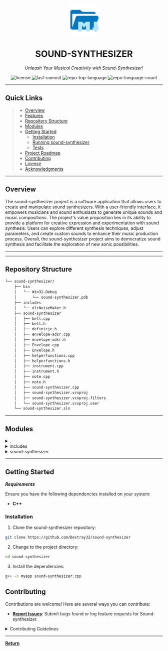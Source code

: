 <p align="center">
  <img src="https://raw.githubusercontent.com/PKief/vscode-material-icon-theme/ec559a9f6bfd399b82bb44393651661b08aaf7ba/icons/folder-markdown-open.svg" width="100" />
</p>
<p align="center">
    <h1 align="center">SOUND-SYNTHESIZER</h1>
</p>
<p align="center">
    <em>Unleash Your Musical Creativity with Sound-Synthesizer!</em>
</p>
<p align="center">
	<img src="https://img.shields.io/github/license/Destray32/sound-synthesizer?style=default&color=0080ff" alt="license">
	<img src="https://img.shields.io/github/last-commit/Destray32/sound-synthesizer?style=default&color=0080ff" alt="last-commit">
	<img src="https://img.shields.io/github/languages/top/Destray32/sound-synthesizer?style=default&color=0080ff" alt="repo-top-language">
	<img src="https://img.shields.io/github/languages/count/Destray32/sound-synthesizer?style=default&color=0080ff" alt="repo-language-count">
<p>
<p align="center">
	<!-- default option, no dependency badges. -->
</p>
<hr>

##  Quick Links

> - [ Overview](#-overview)
> - [ Features](#-features)
> - [ Repository Structure](#-repository-structure)
> - [ Modules](#-modules)
> - [ Getting Started](#-getting-started)
>   - [ Installation](#-installation)
>   - [ Running sound-synthesizer](#-running-sound-synthesizer)
>   - [ Tests](#-tests)
> - [ Project Roadmap](#-project-roadmap)
> - [ Contributing](#-contributing)
> - [ License](#-license)
> - [ Acknowledgments](#-acknowledgments)

---

##  Overview

The sound-synthesizer project is a software application that allows users to create and manipulate sound synthesizers. With a user-friendly interface, it empowers musicians and sound enthusiasts to generate unique sounds and music compositions. The project's value proposition lies in its ability to provide a platform for creative expression and experimentation with sound synthesis. Users can explore different synthesis techniques, adjust parameters, and create custom sounds to enhance their music production process. Overall, the sound-synthesizer project aims to democratize sound synthesis and facilitate the exploration of new sonic possibilities.

---


---

##  Repository Structure

```sh
└── sound-synthesizer/
    ├── bin
    │   └── Win32-Debug
    │       └── sound-synthesizer.pdb
    ├── includes
    │   └── olcNoiseMaker.h
    ├── sound-synthesizer
    │   ├── bell.cpp
    │   ├── bell.h
    │   ├── definicje.h
    │   ├── envelope-adsr.cpp
    │   ├── envelope-adsr.h
    │   ├── Envelope.cpp
    │   ├── Envelope.h
    │   ├── helperfunctions.cpp
    │   ├── helperfunctions.h
    │   ├── instrument.cpp
    │   ├── instrument.h
    │   ├── note.cpp
    │   ├── note.h
    │   ├── sound-synthesizer.cpp
    │   ├── sound-synthesizer.vcxproj
    │   ├── sound-synthesizer.vcxproj.filters
    │   └── sound-synthesizer.vcxproj.user
    └── sound-synthesizer.sln
```

---

##  Modules

<details closed><summary>.</summary>

| File                                                                                                      | Summary                                                                                                                                                                                                                                                                                                                                                                                                                            |
| ---                                                                                                       | ---                                                                                                                                                                                                                                                                                                                                                                                                                                |
                                                                                                                                |
| [sound-synthesizer.sln](https://github.com/Destray32/sound-synthesizer/blob/master/sound-synthesizer.sln) | The code snippet is located in the sound-synthesizer directory of the parent repository. It is part of a Visual Studio solution and implements a sound synthesizer. The code includes various classes and files related to sound generation and instrument handling, such as note, instrument, envelope, and helper functions. The purpose of this code is to provide the main functionality of the sound synthesizer application. |

</details>

<details closed><summary>includes</summary>

| File                                                                                                   | Summary                                                                                                                                                                                                                                                                                                                                                                                                                     |
| ---                                                                                                    | ---                                                                                                                                                                                                                                                                                                                                                                                                                         |
| [olcNoiseMaker.h](https://github.com/Destray32/sound-synthesizer/blob/master/includes\olcNoiseMaker.h) | This code snippet represents a class called `olcNoiseMaker` that provides functionality for creating and playing audio waveforms. It allows users to generate waveforms, specify audio output device, sample rate, number of channels, and more. It handles communication with the sound card to play the generated audio. The snippet also includes helper functions for clipping and enumerating available audio devices. |

</details>

<details closed><summary>sound-synthesizer</summary>

| File                                                                                                                                                | Summary                                                                                                                                                                                                                                                                                                                                                                                                                                                                                                                                                                                                                                                                                                                                                                       |
| ---                                                                                                                                                 | ---                                                                                                                                                                                                                                                                                                                                                                                                                                                                                                                                                                                                                                                                                                                                                                           |
| [bell.h](https://github.com/Destray32/sound-synthesizer/blob/master/sound-synthesizer\bell.h)                                                       | The code in `bell.h` is a part of the `sound-synthesizer` repository. It defines a Bell instrument that generates sound based on time and note input. This code contributes to the architecture of the sound synthesizer by implementing a specific instrument type.                                                                                                                                                                                                                                                                                                                                                                                                                                                                                                          |
| [definicje.h](https://github.com/Destray32/sound-synthesizer/blob/master/sound-synthesizer\definicje.h)                                             | The code snippet in the file `definicje.h` defines constants for different types of waveforms and a data type for frequency. It has a crucial role in the parent repository's architecture by providing easy access to waveform types and ensuring consistency in frequency calculations.                                                                                                                                                                                                                                                                                                                                                                                                                                                                                     |
| [envelope-adsr.cpp](https://github.com/Destray32/sound-synthesizer/blob/master/sound-synthesizer\envelope-adsr.cpp)                                 | The code snippet in envelope-adsr.cpp is responsible for implementing the ADSR envelope functionality in the sound synthesizer. It calculates the amplitude of a note based on its attack, decay, sustain, and release times. This code is an essential component of the overall architecture of the sound synthesizer repository.                                                                                                                                                                                                                                                                                                                                                                                                                                            |
| [envelope-adsr.h](https://github.com/Destray32/sound-synthesizer/blob/master/sound-synthesizer\envelope-adsr.h)                                     | This code snippet is a header file for an ADSR envelope implementation in the sound-synthesizer repository. It defines a struct that represents an ADSR envelope, with properties such as attack time, decay time, release time, and sustain amplitude. The struct also includes a function to calculate the amplitude of the envelope at a given time. This code contributes to the sound synthesis functionality of the parent repository by providing a way to control the envelope shape of synthesized sounds.                                                                                                                                                                                                                                                           |
| [Envelope.cpp](https://github.com/Destray32/sound-synthesizer/blob/master/sound-synthesizer\Envelope.cpp)                                           | The code in `Envelope.cpp` is an implementation file that includes the header file `envelope-adsr.h`. It is part of the sound synthesizer repository and contributes to the architecture by providing functionality related to the ADSR envelope of the synthesizer's sound generation.                                                                                                                                                                                                                                                                                                                                                                                                                                                                                       |
| [Envelope.h](https://github.com/Destray32/sound-synthesizer/blob/master/sound-synthesizer\Envelope.h)                                               | The Envelope.h code snippet defines an abstract envelope structure that calculates the amplitude of a sound at a given time. This is a critical component in the sound-synthesizer repository's architecture for generating and manipulating sound.                                                                                                                                                                                                                                                                                                                                                                                                                                                                                                                           |
| [helperfunctions.cpp](https://github.com/Destray32/sound-synthesizer/blob/master/sound-synthesizer\helperfunctions.cpp)                             | This code snippet in `helperfunctions.cpp` provides a function for scanning a button press and returning the corresponding virtual key code. It is part of the `sound-synthesizer` repository.                                                                                                                                                                                                                                                                                                                                                                                                                                                                                                                                                                                |
| [helperfunctions.h](https://github.com/Destray32/sound-synthesizer/blob/master/sound-synthesizer\helperfunctions.h)                                 | This code snippet in `helperfunctions.h` defines a function `SkanowaniePrzycisku` that scans a button code and returns it as an integer. It is part of the `sound-synthesizer` repository and contributes to the helper functions in the architecture.                                                                                                                                                                                                                                                                                                                                                                                                                                                                                                                        |
| [instrument.cpp](https://github.com/Destray32/sound-synthesizer/blob/master/sound-synthesizer\instrument.cpp)                                       | The code snippet in `instrument.cpp` implements the `SetVolume` function for the `Instrument` class. This function sets the volume of the instrument.                                                                                                                                                                                                                                                                                                                                                                                                                                                                                                                                                                                                                         |
| [instrument.h](https://github.com/Destray32/sound-synthesizer/blob/master/sound-synthesizer\instrument.h)                                           | Code Summary:The code in the instrument.h file defines a struct called Instrument. It includes a volume control, an envelope for shaping the sound, and a sound function that takes in the time, a note, and a flag indicating if the note is finished. The sound function is a virtual function that needs to be implemented by derived classes.Code Role:The Instrument struct is a key component of the sound-synthesizer repository. It serves as a base class for various instruments in the synthesizer. It provides a common interface and functionality for defining and playing different instrument sounds. The code in this file contributes to the overall architecture of the repository by establishing a foundational structure for instrument implementation. |
| [note.cpp](https://github.com/Destray32/sound-synthesizer/blob/master/sound-synthesizer\note.cpp)                                                   | The `note.cpp` file is part of the `sound-synthesizer` repository and contains the implementation of the `Note` class. The class represents a musical note with properties such as id, on/off timestamps, activity status, and channel assignment. It is a critical component of the sound synthesizer's architecture.                                                                                                                                                                                                                                                                                                                                                                                                                                                        |
| [sound-synthesizer.cpp](https://github.com/Destray32/sound-synthesizer/blob/master/sound-synthesizer\sound-synthesizer.cpp)                         | This code snippet is part of a sound synthesizer repository. It includes functions for generating and managing audio signals, handling keyboard inputs, and controlling note playback. The main role of this code is to generate audio based on the notes played on the keyboard.                                                                                                                                                                                                                                                                                                                                                                                                                                                                                             |
| [sound-synthesizer.vcxproj](https://github.com/Destray32/sound-synthesizer/blob/master/sound-synthesizer\sound-synthesizer.vcxproj)                 | This code snippet is part of the sound-synthesizer repository. It contains the configuration file for the sound-synthesizer project, specifying the build targets, platform settings, and dependencies. The code manages the build configurations for different platforms, such as Debug/Release and Win32/x64.                                                                                                                                                                                                                                                                                                                                                                                                                                                               |
| [sound-synthesizer.vcxproj.filters](https://github.com/Destray32/sound-synthesizer/blob/master/sound-synthesizer\sound-synthesizer.vcxproj.filters) | This code snippet, found in the `sound-synthesizer` repository, is responsible for managing the filters and file inclusions in the Visual Studio project. It organizes the source, header, and resource files into appropriate categories for better project management.                                                                                                                                                                                                                                                                                                                                                                                                                                                                                                      |
| [sound-synthesizer.vcxproj.user](https://github.com/Destray32/sound-synthesizer/blob/master/sound-synthesizer\sound-synthesizer.vcxproj.user)       | The code snippet in the file sound-synthesizer.vcxproj.user configures the project settings to hide all files in the repository structure. It plays a critical role in maintaining the repository's architecture by managing the visibility of files.                                                                                                                                                                                                                                                                                                                                                                                                                                                                                                                         |

</details>

---

##  Getting Started

***Requirements***

Ensure you have the following dependencies installed on your system:

* **C++**

###  Installation

1. Clone the sound-synthesizer repository:

```sh
git clone https://github.com/Destray32/sound-synthesizer
```

2. Change to the project directory:

```sh
cd sound-synthesizer
```

3. Install the dependencies:

```sh
g++ -o myapp sound-synthesizer.cpp
```


##  Contributing

Contributions are welcome! Here are several ways you can contribute:

- **[Report Issues](https://github.com/Destray32/sound-synthesizer/issues)**: Submit bugs found or log feature requests for Sound-synthesizer.

<details closed>
    <summary>Contributing Guidelines</summary>

1. **Fork the Repository**: Start by forking the project repository to your GitHub account.
2. **Clone Locally**: Clone the forked repository to your local machine using a Git client.
   ```sh
   git clone https://github.com/Destray32/sound-synthesizer
   ```
3. **Create a New Branch**: Always work on a new branch, giving it a descriptive name.
   ```sh
   git checkout -b new-feature-x
   ```
4. **Make Your Changes**: Develop and test your changes locally.
5. **Commit Your Changes**: Commit with a clear message describing your updates.
   ```sh
   git commit -m 'Implemented new feature x.'
   ```
6. **Push to GitHub**: Push the changes to your forked repository.
   ```sh
   git push origin new-feature-x
   ```
7. **Submit a Pull Request**: Create a PR against the original project repository. Clearly describe the changes and their motivations.

Once your PR is reviewed and approved, it will be merged into the main branch.

</details>

---

[**Return**](#-quick-links)

